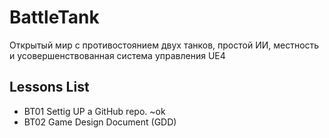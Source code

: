 ﻿# BattleTank
Открытый мир с противостоянием двух танков, простой ИИ, местность и усовершенствованная система управления UE4


## Lessons List
* BT01 Settig UP a GitHub repo. ~ok
* BT02 Game Design Document (GDD)
